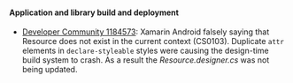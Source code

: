 #### Application and library build and deployment

  * [Developer Community 1184573](https://developercommunity.visualstudio.com/content/problem/1167082/xamarin-android-falsely-saying-that-resource-does.html):
    Xamarin Android falsely saying that Resource does not exist in the current context (CS0103).
    Duplicate `attr` elements in `declare-styleable`  styles were causing the design-time build
    system to crash. As a result the _Resource.designer.cs_ was not being updated.
